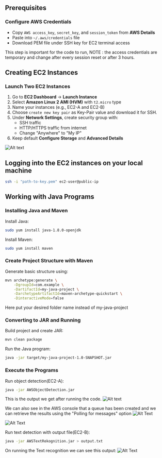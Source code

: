 ## Prerequisites

### Configure AWS Credentials
- Copy `AWS access_key`, `secret_key`, and `session_token` from **AWS Details**
- Paste into `~/.aws/credentials` file
- Download PEM file under SSH key for EC2 terminal access

This step is important for the code to run, NOTE : the access credentials are temporary and change after every session reset or after 3 hours.

## Creating EC2 Instances

### Launch Two EC2 Instances
1. Go to **EC2 Dashboard** → **Launch Instance**
2. Select **Amazon Linux 2 AMI (HVM)** with `t2.micro` type
3. Name your instances (e.g., EC2-A and EC2-B)
4. Choose `create new key pair` as Key-Pair value and download it for SSH.
5. Under **Network Settings**, create security group with:
   - SSH traffic
   - HTTP/HTTPS traffic from internet
   - Change "Anywhere" to "My IP"
6. Keep default **Configure Storage** and **Advanced Details**

![Alt text](CS643_Programming_Assignment1/Screenshot%202024-10-26%20011232.png)

## Logging into the EC2 instances on your local machine

```bash
ssh -i "path-to-key.pem" ec2-user@public-ip
```

## Working with Java Programs

### Installing Java and Maven

Install Java:
```bash
sudo yum install java-1.8.0-openjdk
```

Install Maven:
```bash
sudo yum install maven
```

### Create Project Structure with Maven
Generate basic structure using:
```bash
mvn archetype:generate \
    -DgroupId=com.example \
    -DartifactId=my-java-project \
    -DarchetypeArtifactId=maven-archetype-quickstart \
    -DinteractiveMode=false
```

Here put your desired folder name instead of my-java-project

### Converting to JAR and Running
Build project and create JAR:
```bash
mvn clean package
```

Run the Java program:
```bash
java -jar target/my-java-project-1.0-SNAPSHOT.jar
```

### Execute the Programs
Run object detection(EC2-A):
```bash
java -jar AWSObjectDetection.jar
```

This is the output we get after running the code.
![Alt text](Screenshot-2024-10-26-010910.png)

We can also see in the AWS console that a queue has been created and we can retrieve the results using the "Polling for messages" option
![Alt Text](Screenshot-2024-10-26-010926.png)

![Alt Text](Screenshot-2024-10-26-010939.png)


Run text detection with output file(EC2-B):
```bash
java -jar AWSTextRekognition.jar > output.txt
```

On running the Text recognition we can see this output:
![Alt Text](Screenshot-2024-10-26-011232.png)
